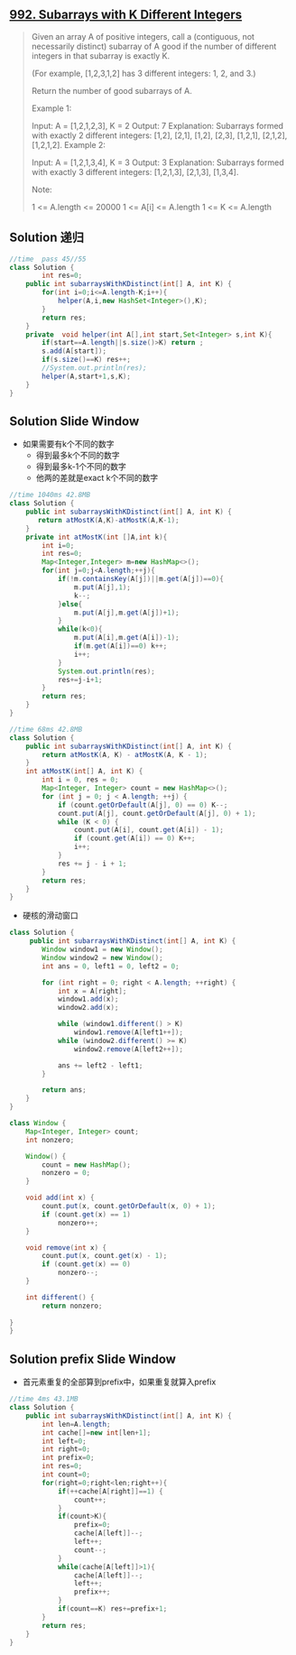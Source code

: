 ## [992. Subarrays with K Different Integers](https://leetcode-cn.com/problems/subarrays-with-k-different-integers/)

> Given an array A of positive integers, call a (contiguous, not necessarily distinct) subarray of A good if the number of different integers in that subarray is exactly K.
>
> (For example, [1,2,3,1,2] has 3 different integers: 1, 2, and 3.)
>
> Return the number of good subarrays of A.
>
>  
>
> Example 1:
>
> Input: A = [1,2,1,2,3], K = 2
> Output: 7
> Explanation: Subarrays formed with exactly 2 different integers: [1,2], [2,1], [1,2], [2,3], [1,2,1], [2,1,2], [1,2,1,2].
> Example 2:
>
> Input: A = [1,2,1,3,4], K = 3
> Output: 3
> Explanation: Subarrays formed with exactly 3 different integers: [1,2,1,3], [2,1,3], [1,3,4].
>
>
> Note:
>
> 1 <= A.length <= 20000
> 1 <= A[i] <= A.length
> 1 <= K <= A.length

## Solution 递归



```java
//time  pass 45//55
class Solution {
        int res=0;
    public int subarraysWithKDistinct(int[] A, int K) {
        for(int i=0;i<=A.length-K;i++){
            helper(A,i,new HashSet<Integer>(),K);
        }
        return res;
    }
    private  void helper(int A[],int start,Set<Integer> s,int K){
        if(start==A.length||s.size()>K) return ;
        s.add(A[start]);
        if(s.size()==K) res++;
        //System.out.println(res);
        helper(A,start+1,s,K);
    }
}
```

## Solution Slide Window

* 如果需要有k个不同的数字
  * 得到最多k个不同的数字
  * 得到最多k-1个不同的数字
  * 他两的差就是exact k个不同的数字

```java
//time 1040ms 42.8MB
class Solution {
    public int subarraysWithKDistinct(int[] A, int K) {
       return atMostK(A,K)-atMostK(A,K-1);
    }
    private int atMostK(int []A,int k){
        int i=0;
        int res=0;
        Map<Integer,Integer> m=new HashMap<>();
        for(int j=0;j<A.length;++j){
            if(!m.containsKey(A[j])||m.get(A[j])==0){
                m.put(A[j],1);
                k--;
            }else{
                m.put(A[j],m.get(A[j])+1);
            }
            while(k<0){
                m.put(A[i],m.get(A[i])-1);
                if(m.get(A[i])==0) k++;
                i++;
            }
            System.out.println(res);
            res+=j-i+1;
        }
        return res;
    }
}
```

```java
//time 68ms 42.8MB
class Solution {
    public int subarraysWithKDistinct(int[] A, int K) {
        return atMostK(A, K) - atMostK(A, K - 1);
    }
    int atMostK(int[] A, int K) {
        int i = 0, res = 0;
        Map<Integer, Integer> count = new HashMap<>();
        for (int j = 0; j < A.length; ++j) {
            if (count.getOrDefault(A[j], 0) == 0) K--;
            count.put(A[j], count.getOrDefault(A[j], 0) + 1);
            while (K < 0) {
                count.put(A[i], count.get(A[i]) - 1);
                if (count.get(A[i]) == 0) K++;
                i++;
            }
            res += j - i + 1;
        }
        return res;
    }
}
```

* 硬核的滑动窗口

```java
class Solution {
     public int subarraysWithKDistinct(int[] A, int K) {
        Window window1 = new Window();
        Window window2 = new Window();
        int ans = 0, left1 = 0, left2 = 0;

        for (int right = 0; right < A.length; ++right) {
            int x = A[right];
            window1.add(x);
            window2.add(x);

            while (window1.different() > K)
                window1.remove(A[left1++]);
            while (window2.different() >= K)
                window2.remove(A[left2++]);

            ans += left2 - left1;
        }

        return ans;
    }
}

class Window {
    Map<Integer, Integer> count;
    int nonzero;

    Window() {
        count = new HashMap();
        nonzero = 0;
    }

    void add(int x) {
        count.put(x, count.getOrDefault(x, 0) + 1);
        if (count.get(x) == 1)
            nonzero++;
    }

    void remove(int x) {
        count.put(x, count.get(x) - 1);
        if (count.get(x) == 0)
            nonzero--;
    }

    int different() {
        return nonzero;
    
}
}
```

## Solution prefix Slide Window

* 首元素重复的全部算到prefix中，如果重复就算入prefix

```java
//time 4ms 43.1MB
class Solution {
    public int subarraysWithKDistinct(int[] A, int K) {
        int len=A.length;
        int cache[]=new int[len+1];
        int left=0;
        int right=0;
        int prefix=0;
        int res=0;
        int count=0;
        for(right=0;right<len;right++){
            if(++cache[A[right]]==1) {
                count++;
            }
            if(count>K){
                prefix=0;
                cache[A[left]]--;
                left++;
                count--;
            }
            while(cache[A[left]]>1){
                cache[A[left]]--;
                left++;
                prefix++;
            }
            if(count==K) res+=prefix+1;
        }
        return res;
    }
}
```

